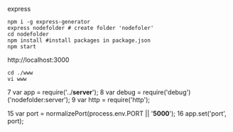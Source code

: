 

express 

`````
npm i -g express-generator
express nodefolder # create folder 'nodefoler'
cd nodefolder
npm install #install packages in package.json
npm start
`````


http://localhost:3000

`````
cd ./www
vi www
`````


  7 var app = require('../**server**');
  8 var debug = require('debug')('nodefolder:server');
  9 var http = require('http');

 15 var port = normalizePort(process.env.PORT || '**5000**');
 16 app.set('port', port);



